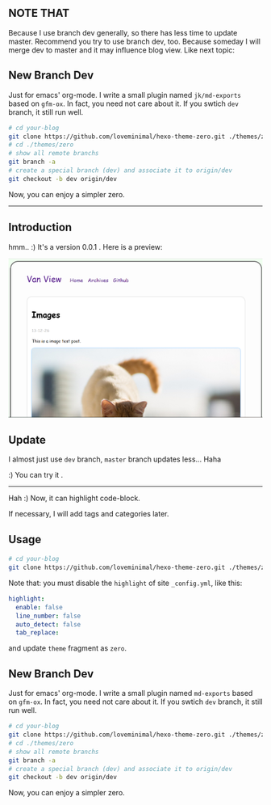 ## NOTE THAT

Because I use branch dev generally, so there has less time to update master. Recommend you try to use branch dev, too. Because someday I will merge dev to master and it may influence blog view. Like next topic:

## New Branch Dev

Just for emacs' org-mode. I write a small plugin named `jk/md-exports` based on `gfm-ox`. In fact, you need not care about it. If you swtich `dev` branch, it still run well.

```sh
# cd your-blog
git clone https://github.com/loveminimal/hexo-theme-zero.git ./themes/zero
# cd ./themes/zero
# show all remote branchs
git branch -a
# create a special branch (dev) and associate it to origin/dev
git checkout -b dev origin/dev
```

Now, you can enjoy a simpler zero.

---

## Introduction

hmm.. :) It's a version 0.0.1 . Here is a preview:

![zero](./preview/zero.png)


## Update

I almost just use `dev` branch, `master` branch updates less... Haha

:) You can try it .

---

Hah :) Now, it can highlight code-block.

If necessary, I will add tags and categories later.


## Usage

```sh
# cd your-blog
git clone https://github.com/loveminimal/hexo-theme-zero.git ./themes/zero
```

Note that: you must disable the `highlight` of site `_config.yml`, like this:

```yml
highlight:
  enable: false
  line_number: false
  auto_detect: false
  tab_replace:
```

and update `theme` fragment as `zero`.

## New Branch Dev

Just for emacs' org-mode. I write a small plugin named `md-exports` based on `gfm-ox`. In fact, you need not care about it. If you swtich `dev` branch, it still run well.

```sh
# cd your-blog
git clone https://github.com/loveminimal/hexo-theme-zero.git ./themes/zero
# cd ./themes/zero
# show all remote branchs
git branch -a
# create a special branch (dev) and associate it to origin/dev
git checkout -b dev origin/dev
```

Now, you can enjoy a simpler zero.
